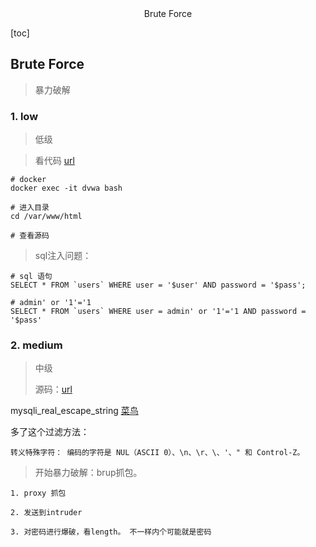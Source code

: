 <center>Brute Force</center>





[toc]









## Brute Force

> 暴力破解







### 1. low

> 低级

> 看代码 [url](http://192.168.0.111:8000/vulnerabilities/view_source.php?id=brute&security=low)

```shell
# docker
docker exec -it dvwa bash

# 进入目录 
cd /var/www/html

# 查看源码
```

> sql注入问题：

```shell
# sql 语句
SELECT * FROM `users` WHERE user = '$user' AND password = '$pass';

# admin' or '1'='1
SELECT * FROM `users` WHERE user = admin' or '1'='1 AND password = '$pass'
```





### 2. medium

> 中级
>
> 源码：[url](http://192.168.0.111:8000/vulnerabilities/view_source.php?id=brute&security=medium)

mysqli_real_escape_string [菜鸟](https://www.runoob.com/php/func-mysqli-real-escape-string.html)

多了这个过滤方法： 

```shell
转义特殊字符： 编码的字符是 NUL（ASCII 0）、\n、\r、\、'、" 和 Control-Z。
```

> 开始暴力破解：brup抓包。

```shell
1. proxy 抓包

2. 发送到intruder

3. 对密码进行爆破，看length。 不一样内个可能就是密码
```





